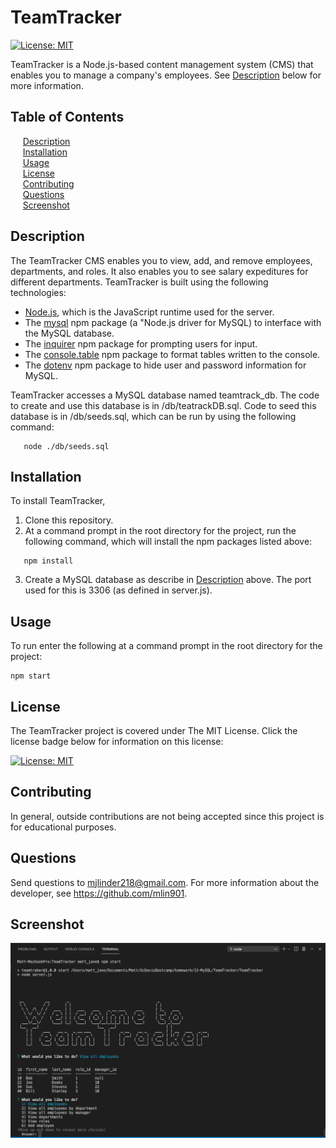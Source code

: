 # TeamTracker

[![License: MIT](https://img.shields.io/badge/License-MIT-yellow.svg)](https://opensource.org/licenses/MIT)

TeamTracker is a Node.js-based content management system (CMS) that enables you to manage a company's employees. See [Description](#description) below for more information.

## Table of Contents

&nbsp;&nbsp;&nbsp;&nbsp;&nbsp;[Description](#description)<br/>
&nbsp;&nbsp;&nbsp;&nbsp;&nbsp;[Installation](#installation)<br/>
&nbsp;&nbsp;&nbsp;&nbsp;&nbsp;[Usage](#usage)<br/>
&nbsp;&nbsp;&nbsp;&nbsp;&nbsp;[License](#license)<br/>
&nbsp;&nbsp;&nbsp;&nbsp;&nbsp;[Contributing](#contributing)<br/>
&nbsp;&nbsp;&nbsp;&nbsp;&nbsp;[Questions](#questions)<br/>
&nbsp;&nbsp;&nbsp;&nbsp;&nbsp;[Screenshot](#screenshot)<br/>

## Description

The TeamTracker CMS enables you to view, add, and remove employees, departments, and roles. It also enables you to see salary expeditures for different departments. TeamTracker is built using the following technologies:

- [Node.js](https://nodejs.org/), which is the JavaScript runtime used for the server.
- The [mysql](https://www.npmjs.com/package/mysql) npm package (a "Node.js driver for MySQL) to interface with the MySQL database.
- The [inquirer](https://www.npmjs.com/package/inquirer) npm package for prompting users for input.
- The [console.table](https://www.npmjs.com/package/console.table) npm package to format tables written to the console.
- The [dotenv](https://www.npmjs.com/package/dotenv) npm package to hide user and password information for MySQL.

TeamTracker accesses a MySQL database named teamtrack_db. The code to create and use this database is in /db/teatrackDB.sql. Code to seed this database is in /db/seeds.sql, which can be run by using the following command:
```
   node ./db/seeds.sql
```

## Installation 

To install TeamTracker, 

1. Clone this repository.
2. At a command prompt in the root directory for the project, run the following command, which will install the npm packages listed above:
```
   npm install
```
3. Create a MySQL database as describe in [Description](#description) above. The port used for this is 3306 (as defined in server.js).

## Usage 

To run enter the following at a command prompt in the root directory for the project: 
```
npm start    
```

## License

The TeamTracker project is covered under The MIT License. Click the license badge below for information on this license:

[![License: MIT](https://img.shields.io/badge/License-MIT-yellow.svg)](https://opensource.org/licenses/MIT)

## Contributing

In general, outside contributions are not being accepted since this project is for educational purposes. 

## Questions

Send questions to mjlinder218@gmail.com. 
For more information about the developer, see https://github.com/mlin901.

## Screenshot 

![TeamTracker application screenshot](./resources/TeamTrackerScreenshot.jpg)